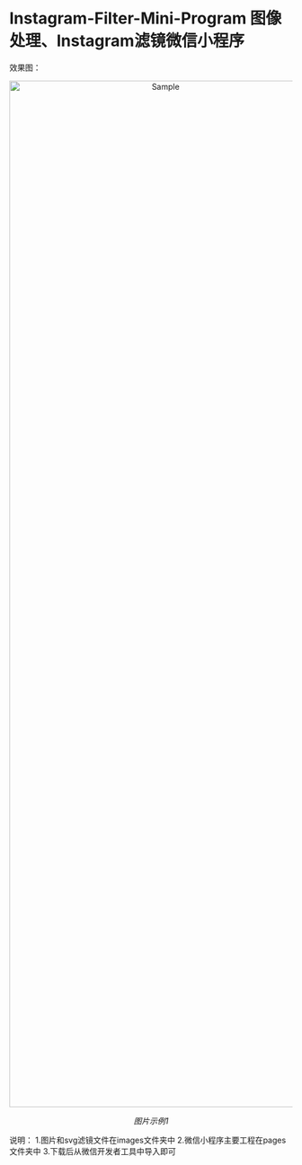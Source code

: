 # Instagram-Filter-Mini-Program 图像处理、Instagram滤镜微信小程序

效果图：
<p align="center">
	<img src="https://github.com/RainFZY/instagram-Filter-Mini-Program/blob/master/images/preview%20image.jpg" alt="Sample"  width="540" height="1827">
	<p align="center">
		<em>图片示例1</em>
	</p>
</p>

说明：
1.图片和svg滤镜文件在images文件夹中
2.微信小程序主要工程在pages文件夹中
3.下载后从微信开发者工具中导入即可
